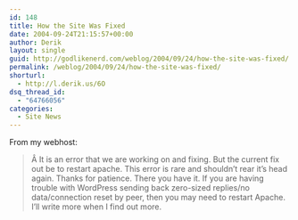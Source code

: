 ```yaml
---
id: 148
title: How the Site Was Fixed
date: 2004-09-24T21:15:57+00:00
author: Derik
layout: single
guid: http://godlikenerd.com/weblog/2004/09/24/how-the-site-was-fixed/
permalink: /weblog/2004/09/24/how-the-site-was-fixed/
shorturl:
  - http://l.derik.us/6O
dsq_thread_id:
  - "64766056"
categories:
  - Site News
---
```

From my webhost:

> Â It is an error that we are working on and fixing. But the current fix out be to restart apache. This error is rare and shouldn&#8217;t rear it&#8217;s head again. Thanks for patience.
There you have it. If you are having trouble with WordPress sending back zero-sized replies/no data/connection reset by peer, then you may need to restart Apache. I&#8217;ll write more when I find out more.
